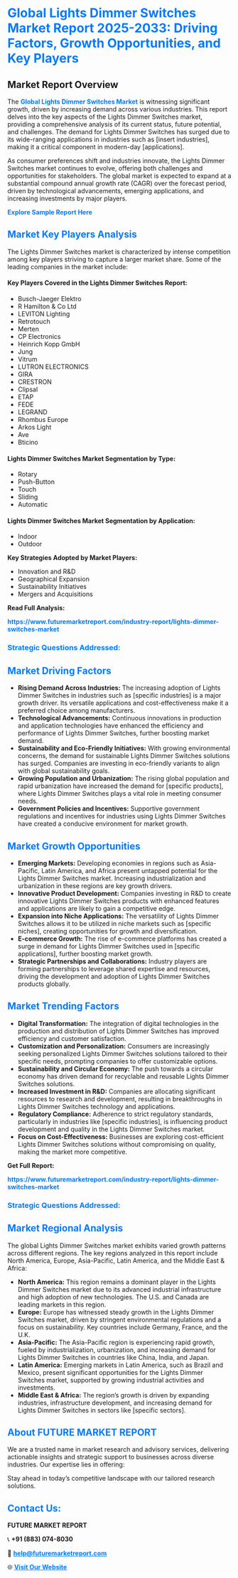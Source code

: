 <h1 style="color: #007BFF;">Global Lights Dimmer Switches Market Report 2025-2033: Driving Factors, Growth Opportunities, and Key Players</h1>

<section id="overview">
<h2>Market Report Overview</h2>
<p>The <a href="https://www.futuremarketreport.com/industry-report/lights-dimmer-switches-market" style="color: #007BFF; text-decoration: none;"><strong>Global Lights Dimmer Switches Market</strong></a> is witnessing significant growth, driven by increasing demand across various industries. This report delves into the key aspects of the Lights Dimmer Switches market, providing a comprehensive analysis of its current status, future potential, and challenges. The demand for Lights Dimmer Switches has surged due to its wide-ranging applications in industries such as [insert industries], making it a critical component in modern-day [applications].</p>
<p>As consumer preferences shift and industries innovate, the Lights Dimmer Switches market continues to evolve, offering both challenges and opportunities for stakeholders. The global market is expected to expand at a substantial compound annual growth rate (CAGR) over the forecast period, driven by technological advancements, emerging applications, and increasing investments by major players.</p>
</section>

<section id="overview">
<p><a href="https://www.futuremarketreport.com/request-sample/reportId=83085" style="color: #007BFF; text-decoration: none;"><strong>Explore Sample Report Here</strong></a></p>
</section>

<section id="key-players">
<h2 style="color: #007BFF;">Market Key Players Analysis</h2>
<p>The Lights Dimmer Switches market is characterized by intense competition among key players striving to capture a larger market share. Some of the leading companies in the market include:</p>
<h4>Key Players Covered in the Lights Dimmer Switches Report:</h4>
<ul><li>Busch-Jaeger Elektro</li><li>R Hamilton &amp; Co Ltd</li><li>LEVITON Lighting</li><li>Retrotouch</li><li>Merten</li><li>CP Electronics</li><li>Heinrich Kopp GmbH</li><li>Jung</li><li>Vitrum</li><li>LUTRON ELECTRONICS</li><li>GIRA</li><li>CRESTRON</li><li>Clipsal</li><li>ETAP</li><li>FEDE</li><li>LEGRAND</li><li>Rhombus Europe</li><li>Arkos Light</li><li>Ave</li><li>Bticino</li></ul>
<h4>Lights Dimmer Switches Market Segmentation by Type:</h4>
<ul><li>Rotary</li><li>Push-Button</li><li>Touch</li><li>Sliding</li><li>Automatic</li></ul>

<h4>Lights Dimmer Switches Market Segmentation by Application:</h4>
<ul><li>Indoor</li><li>Outdoor</li></ul>
<p><strong>Key Strategies Adopted by Market Players:</strong></p>
<ul>
<li>Innovation and R&D</li>
<li>Geographical Expansion</li>
<li>Sustainability Initiatives</li>
<li>Mergers and Acquisitions</li>
</ul>
</section>

<section>
<p><strong>Read Full Analysis: </strong></p><a href="https://www.futuremarketreport.com/industry-report/lights-dimmer-switches-market" style="color: #007BFF; text-decoration: none;"><strong>https://www.futuremarketreport.com/industry-report/lights-dimmer-switches-market</strong></a>
<h3 style="color: #007BFF;">Strategic Questions Addressed:</h3>
</section>

<section id="driving-factors">
<h2 style="color: #007BFF;">Market Driving Factors</h2>
<ul>
<li><strong>Rising Demand Across Industries:</strong> The increasing adoption of Lights Dimmer Switches in industries such as [specific industries] is a major growth driver. Its versatile applications and cost-effectiveness make it a preferred choice among manufacturers.</li>
<li><strong>Technological Advancements:</strong> Continuous innovations in production and application technologies have enhanced the efficiency and performance of Lights Dimmer Switches, further boosting market demand.</li>
<li><strong>Sustainability and Eco-Friendly Initiatives:</strong> With growing environmental concerns, the demand for sustainable Lights Dimmer Switches solutions has surged. Companies are investing in eco-friendly variants to align with global sustainability goals.</li>
<li><strong>Growing Population and Urbanization:</strong> The rising global population and rapid urbanization have increased the demand for [specific products], where Lights Dimmer Switches plays a vital role in meeting consumer needs.</li>
<li><strong>Government Policies and Incentives:</strong> Supportive government regulations and incentives for industries using Lights Dimmer Switches have created a conducive environment for market growth.</li>
</ul>
</section>

<section id="growth-opportunities">
<h2 style="color: #007BFF;">Market Growth Opportunities</h2>
<ul>
<li><strong>Emerging Markets:</strong> Developing economies in regions such as Asia-Pacific, Latin America, and Africa present untapped potential for the Lights Dimmer Switches market. Increasing industrialization and urbanization in these regions are key growth drivers.</li>
<li><strong>Innovative Product Development:</strong> Companies investing in R&D to create innovative Lights Dimmer Switches products with enhanced features and applications are likely to gain a competitive edge.</li>
<li><strong>Expansion into Niche Applications:</strong> The versatility of Lights Dimmer Switches allows it to be utilized in niche markets such as [specific niches], creating opportunities for growth and diversification.</li>
<li><strong>E-commerce Growth:</strong> The rise of e-commerce platforms has created a surge in demand for Lights Dimmer Switches used in [specific applications], further boosting market growth.</li>
<li><strong>Strategic Partnerships and Collaborations:</strong> Industry players are forming partnerships to leverage shared expertise and resources, driving the development and adoption of Lights Dimmer Switches products globally.</li>
</ul>
</section>

<section id="trending-factors">
<h2 style="color: #007BFF;">Market Trending Factors</h2>
<ul>
<li><strong>Digital Transformation:</strong> The integration of digital technologies in the production and distribution of Lights Dimmer Switches has improved efficiency and customer satisfaction.</li>
<li><strong>Customization and Personalization:</strong> Consumers are increasingly seeking personalized Lights Dimmer Switches solutions tailored to their specific needs, prompting companies to offer customizable options.</li>
<li><strong>Sustainability and Circular Economy:</strong> The push towards a circular economy has driven demand for recyclable and reusable Lights Dimmer Switches solutions.</li>
<li><strong>Increased Investment in R&D:</strong> Companies are allocating significant resources to research and development, resulting in breakthroughs in Lights Dimmer Switches technology and applications.</li>
<li><strong>Regulatory Compliance:</strong> Adherence to strict regulatory standards, particularly in industries like [specific industries], is influencing product development and quality in the Lights Dimmer Switches market.</li>
<li><strong>Focus on Cost-Effectiveness:</strong> Businesses are exploring cost-efficient Lights Dimmer Switches solutions without compromising on quality, making the market more competitive.</li>
</ul>
</section>

<section>
<p><strong>Get Full Report: </strong></p><a href="https://www.futuremarketreport.com/industry-report/lights-dimmer-switches-market" style="color: #007BFF; text-decoration: none;"><strong>https://www.futuremarketreport.com/industry-report/lights-dimmer-switches-market</strong></a>
<h3 style="color: #007BFF;">Strategic Questions Addressed:</h3>
</section>


<section id="regional-analysis">
<h2 style="color: #007BFF;">Market Regional Analysis</h2>
<p>The global Lights Dimmer Switches market exhibits varied growth patterns across different regions. The key regions analyzed in this report include North America, Europe, Asia-Pacific, Latin America, and the Middle East & Africa:</p>
<ul>
<li><strong>North America:</strong> This region remains a dominant player in the Lights Dimmer Switches market due to its advanced industrial infrastructure and high adoption of new technologies. The U.S. and Canada are leading markets in this region.</li>
<li><strong>Europe:</strong> Europe has witnessed steady growth in the Lights Dimmer Switches market, driven by stringent environmental regulations and a focus on sustainability. Key countries include Germany, France, and the U.K.</li>
<li><strong>Asia-Pacific:</strong> The Asia-Pacific region is experiencing rapid growth, fueled by industrialization, urbanization, and increasing demand for Lights Dimmer Switches in countries like China, India, and Japan.</li>
<li><strong>Latin America:</strong> Emerging markets in Latin America, such as Brazil and Mexico, present significant opportunities for the Lights Dimmer Switches market, supported by growing industrial activities and investments.</li>
<li><strong>Middle East & Africa:</strong> The region’s growth is driven by expanding industries, infrastructure development, and increasing demand for Lights Dimmer Switches in sectors like [specific sectors].</li>
</ul>
</section>

<footer>
<h2 style="color: #007BFF;">About FUTURE MARKET REPORT</h2>
<p>We are a trusted name in market research and advisory services, delivering actionable insights and strategic support to businesses across diverse industries. Our expertise lies in offering:</p>

<p>Stay ahead in today’s competitive landscape with our tailored research solutions.</p>

<h2 style="color: #007BFF;">Contact Us:</h2>
<p><strong>FUTURE MARKET REPORT</strong></p>
<p>📞 <strong>+91 (883) 074-8030</strong></p>
<p>📧 <strong><a href="mailto:help@futuremarketreport.com" style="color: #007BFF;">help@futuremarketreport.com</a></strong></p>
<p>🌐 <strong><a href="https://www.futuremarketreport.com/" style="color: #007BFF;">Visit Our Website</a></strong></p>
</footer>